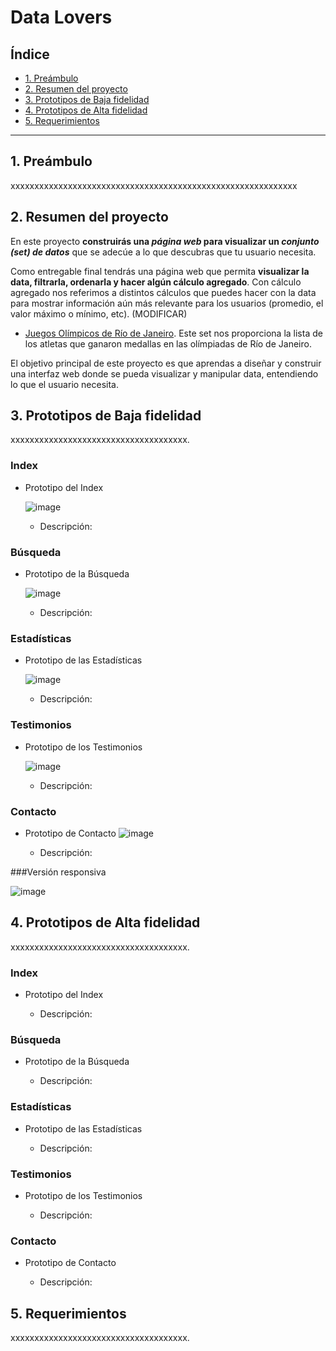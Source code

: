 # Data Lovers

## Índice

* [1. Preámbulo](#1-preámbulo)
* [2. Resumen del proyecto](#2-resumen-del-proyecto)
* [3. Prototipos de Baja fidelidad](#3-Prototipos-de-Baja-fidelidad)
* [4. Prototipos de Alta fidelidad](#4-Prototipos-de-Alta-fidelidad)
* [5. Requerimientos](#5-Requerimientos)

***

## 1. Preámbulo

xxxxxxxxxxxxxxxxxxxxxxxxxxxxxxxxxxxxxxxxxxxxxxxxxxxxxxxxxxxx


## 2. Resumen del proyecto

En este proyecto **construirás una _página web_ para visualizar un
_conjunto (set) de datos_** que se adecúe a lo que descubras que tu usuario
necesita.

Como entregable final tendrás una página web que permita **visualizar la data,
filtrarla, ordenarla y hacer algún cálculo agregado**. Con cálculo agregado
nos referimos a distintos cálculos que puedes hacer con la data para mostrar
información aún más relevante para los usuarios (promedio, el valor máximo
o mínimo, etc). (MODIFICAR)

* [Juegos Olímpicos de Río de Janeiro](src/data/athletes/athletes.json).
  Este set nos proporciona la lista de los atletas que ganaron medallas en las
  olímpiadas de Río de Janeiro.

El objetivo principal de este proyecto es que aprendas a diseñar y construir una
interfaz web donde se pueda visualizar y manipular data, entendiendo lo que el
usuario necesita.

## 3. Prototipos de Baja fidelidad

xxxxxxxxxxxxxxxxxxxxxxxxxxxxxxxxxxxxx.



### Index

- Prototipo del Index


  ![image](https://github.com/roxifochoag/DEV008-data-lovers/assets/46870050/d7c6eb99-cb87-4d13-a1f6-0a5af3d9238e)

  

  * Descripción:

### Búsqueda

- Prototipo de la Búsqueda

  ![image](https://github.com/roxifochoag/DEV008-data-lovers/assets/46870050/4e1ce9a9-ec23-4ffc-a58f-10fcdfc2b045)

  

  * Descripción:
 
### Estadísticas

- Prototipo de las Estadísticas

  ![image](https://github.com/roxifochoag/DEV008-data-lovers/assets/46870050/ad9bf233-f865-4e10-9760-eb48717643d9)


  * Descripción:

### Testimonios

- Prototipo de los Testimonios


  ![image](https://github.com/roxifochoag/DEV008-data-lovers/assets/46870050/fbb31686-d9fc-4645-a1ce-3c296014c371)

  * Descripción:



### Contacto

- Prototipo de Contacto
![image](https://github.com/roxifochoag/DEV008-data-lovers/assets/46870050/123f8e4b-1171-4aeb-9917-910e842db5de)

  

  * Descripción:

###Versión responsiva

![image](https://github.com/roxifochoag/DEV008-data-lovers/assets/46870050/dc7b0ba8-ea36-48bc-8be2-7431e9feade5)



## 4. Prototipos de Alta fidelidad

xxxxxxxxxxxxxxxxxxxxxxxxxxxxxxxxxxxxx.

### Index

- Prototipo del Index

  

  * Descripción:

### Búsqueda

- Prototipo de la Búsqueda

  

  * Descripción:
 
### Estadísticas

- Prototipo de las Estadísticas

  

  * Descripción:

### Testimonios

- Prototipo de los Testimonios

  

  * Descripción:

### Contacto

- Prototipo de Contacto

  

  * Descripción:

## 5. Requerimientos

xxxxxxxxxxxxxxxxxxxxxxxxxxxxxxxxxxxxx.
